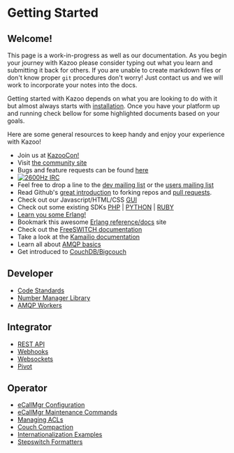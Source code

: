 # Getting Started

## Welcome!

This page is a work-in-progress as well as our documentation.  As you begin your journey with Kazoo please consider typing out what you learn and submitting it back for others.  If you are unable to create markdown files or don't know proper `git` procedures don't worry!  Just contact us and we will work to incorporate your notes into the docs.

Getting started with Kazoo depends on what you are looking to do with it but almost always starts with [installation](installation.md).  Once you have your platform up and running check bellow for some highlighted documents based on your goals.

Here are some general resources to keep handy and enjoy your experience with Kazoo!

* Join us at [KazooCon!](http://kazoocon.com/)
* Visit [the community site](http://2600hz.org)
* Bugs and feature requests can be found [here](http://tickets.2600hz.org)
* [![2600Hz IRC](https://img.shields.io/badge/irc-%232600Hz-orange.svg)](https://webchat.freenode.net/?channels=2600Hz)
* Feel free to drop a line to the [dev mailing list](https://groups.google.com/forum/?fromgroups#!forum/2600Hz-dev) or the [users mailing list](https://groups.google.com/forum/?fromgroups#!forum/2600Hz-users)
* Read Github's [great introduction](https://help.github.com/articles/fork-a-repo/) to forking repos and [pull requests](https://help.github.com/articles/using-pull-requests/).
* Check out our Javascript/HTML/CSS [GUI](https://github.com/2600Hz/monster-ui)
* Check out some existing SDKs [PHP](https://github.com/2600Hz/kazoo-php-sdk) | [PYTHON](https://github.com/2600hz/kazoo-python-sdk) | [RUBY](https://github.com/2600Hz/kazoo-ruby-sdk)
* [Learn you some Erlang!](http://learnyousomeerlang.com/) 
* Bookmark this awesome [Erlang reference/docs](http://erldocs.com/) site
* Check out the [FreeSWITCH documentation](https://freeswitch.org/confluence/display/FREESWITCH/FreeSWITCH+Explained)
* Take a look at the [Kamailio documentation](https://www.kamailio.org/w/documentation/)
* Learn all about [AMQP basics](https://www.rabbitmq.com/tutorials/amqp-concepts.html)
* Get introduced to [CouchDB/Bigcouch](http://guide.couchdb.org/draft/cookbook.html)

## Developer

* [Code Standards](/CONTRIBUTING.md)
* [Number Manager Library](/core/kazoo_number_manager/doc)
* [AMQP Workers](/core/kazoo_amqp/doc/amqp_workers.md)

## Integrator

* [REST API](/applications/crossbar/doc)
* [Webhooks](/applications/webhooks/doc/maintenance.md)
* [Websockets](/applications/blackhole/doc/index.md)
* [Pivot](/applications/pivot/doc/index.md)

## Operator

* [eCallMgr Configuration](/applications/ecallmgr/doc/config.md)
* [eCallMgr Maintenance Commands](/ecallmgr/doc/maintenance.md)
* [Managing ACLs](/applications/ecallmgr/doc/acls.md)
* [Couch Compaction](/core/kazoo_couch/doc/compaction.md)
* [Internationalization Examples](/doc/internationalization/)
* [Stepswitch Formatters](/applications/stepswitch/doc/formatters.md)
